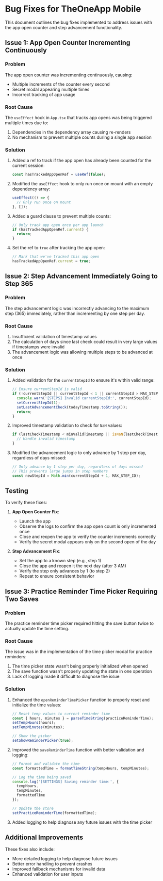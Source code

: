 # Bug Fixes for TheOneApp Mobile

This document outlines the bug fixes implemented to address issues with the app open counter and step advancement functionality.

## Issue 1: App Open Counter Incrementing Continuously

### Problem
The app open counter was incrementing continuously, causing:
- Multiple increments of the counter every second
- Secret modal appearing multiple times
- Incorrect tracking of app usage

### Root Cause
The `useEffect` hook in `App.tsx` that tracks app opens was being triggered multiple times due to:
1. Dependencies in the dependency array causing re-renders
2. No mechanism to prevent multiple counts during a single app session

### Solution
1. Added a ref to track if the app open has already been counted for the current session:
   ```typescript
   const hasTrackedAppOpenRef = useRef(false);
   ```

2. Modified the `useEffect` hook to only run once on mount with an empty dependency array:
   ```typescript
   useEffect(() => {
     // Only run once on mount
   }, []);
   ```

3. Added a guard clause to prevent multiple counts:
   ```typescript
   // Only track app open once per app launch
   if (hasTrackedAppOpenRef.current) {
     return;
   }
   ```

4. Set the ref to `true` after tracking the app open:
   ```typescript
   // Mark that we've tracked this app open
   hasTrackedAppOpenRef.current = true;
   ```

## Issue 2: Step Advancement Immediately Going to Step 365

### Problem
The step advancement logic was incorrectly advancing to the maximum step (365) immediately, rather than incrementing by one step per day.

### Root Cause
1. Insufficient validation of timestamp values
2. The calculation of days since last check could result in very large values if timestamps were invalid
3. The advancement logic was allowing multiple steps to be advanced at once

### Solution
1. Added validation for the `currentStepId` to ensure it's within valid range:
   ```typescript
   // Ensure currentStepId is valid
   if (!currentStepId || currentStepId < 1 || currentStepId > MAX_STEP_ID) {
     console.warn('[STEPS] Invalid currentStepId:', currentStepId);
     setCurrentStepId(1);
     setLastAdvancementCheck(todayTimestamp.toString());
     return;
   }
   ```

2. Improved timestamp validation to check for `NaN` values:
   ```typescript
   if (lastCheckTimestamp < minValidTimestamp || isNaN(lastCheckTimestamp)) {
     // Handle invalid timestamp
   }
   ```

3. Modified the advancement logic to only advance by 1 step per day, regardless of days missed:
   ```typescript
   // Only advance by 1 step per day, regardless of days missed
   // This prevents large jumps in step numbers
   const newStepId = Math.min(currentStepId + 1, MAX_STEP_ID);
   ```

## Testing

To verify these fixes:

1. **App Open Counter Fix**:
   - Launch the app
   - Observe the logs to confirm the app open count is only incremented once
   - Close and reopen the app to verify the counter increments correctly
   - Verify the secret modal appears only on the second open of the day

2. **Step Advancement Fix**:
   - Set the app to a known step (e.g., step 1)
   - Close the app and reopen it the next day (after 3 AM)
   - Verify the step only advances by 1 (to step 2)
   - Repeat to ensure consistent behavior

## Issue 3: Practice Reminder Time Picker Requiring Two Saves

### Problem
The practice reminder time picker required hitting the save button twice to actually update the time setting.

### Root Cause
The issue was in the implementation of the time picker modal for practice reminders:
1. The time picker state wasn't being properly initialized when opened
2. The save function wasn't properly updating the state in one operation
3. Lack of logging made it difficult to diagnose the issue

### Solution
1. Enhanced the `openReminderTimePicker` function to properly reset and initialize the time values:
   ```typescript
   // Reset temp values to current reminder time
   const { hours, minutes } = parseTimeString(practiceReminderTime);
   setTempHours(hours);
   setTempMinutes(minutes);
   
   // Show the picker
   setShowReminderPicker(true);
   ```

2. Improved the `saveReminderTime` function with better validation and logging:
   ```typescript
   // Format and validate the time
   const formattedTime = formatTimeString(tempHours, tempMinutes);
   
   // Log the time being saved
   console.log('[SETTINGS] Saving reminder time:', { 
     tempHours, 
     tempMinutes, 
     formattedTime 
   });
   
   // Update the store
   setPracticeReminderTime(formattedTime);
   ```

3. Added logging to help diagnose any future issues with the time picker

## Additional Improvements

These fixes also include:
- More detailed logging to help diagnose future issues
- Better error handling to prevent crashes
- Improved fallback mechanisms for invalid data
- Enhanced validation for user inputs
